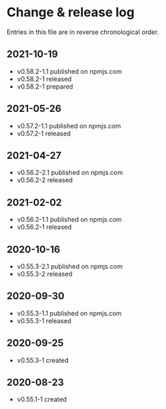 # Change & release log

Entries in this file are in reverse chronological order.

## 2021-10-19

- v0.58.2-1.1 published on npmjs.com
- v0.58.2-1 released
- v0.58.2-1 prepared

## 2021-05-26

- v0.57.2-1.1 published on npmjs.com
- v0.57.2-1 released

## 2021-04-27

- v0.56.2-2.1 published on npmjs.com
- v0.56.2-2 released

## 2021-02-02

- v0.56.2-1.1 published on npmjs.com
- v0.56.2-1 released

## 2020-10-16

- v0.55.3-2.1 published on npmjs.com
- v0.55.3-2 released

## 2020-09-30

- v0.55.3-1.1 published on npmjs.com
- v0.55.3-1 released

## 2020-09-25

- v0.55.3-1 created

## 2020-08-23

- v0.55.1-1 created
